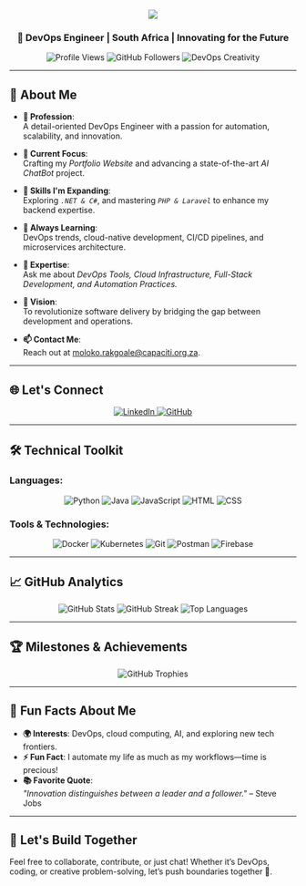 <h1 align="center" style="color: orange;">
  <a href="https://git.io/typing-svg">
    <img src="https://readme-typing-svg.herokuapp.com/?lines=Hi+There!+👋;I'm+Moloko+Rakgoale.;DevOps+Engineer+&+Innovator;&center=true&size=35&color=F4A261">
  </a>
</h1>

<h3 align="center">🚀 DevOps Engineer | South Africa | Innovating for the Future</h3>

<p align="center">
  <img src="https://komarev.com/ghpvc/?username=Moloko-DevOps95&label=Profile%20Views&color=F4A261&style=flat-square" alt="Profile Views" />
  <img src="https://img.shields.io/github/followers/Moloko-DevOps95?label=Followers&style=social" alt="GitHub Followers" />
  <img src="https://img.shields.io/badge/DevOps-Powered%20by%20Creativity-orange" alt="DevOps Creativity" />
</p>

---

## 🌟 About Me
- **💼 Profession**:  
  A detail-oriented DevOps Engineer with a passion for automation, scalability, and innovation.

- **🔭 Current Focus**:  
  Crafting my *Portfolio Website* and advancing a state-of-the-art *AI ChatBot* project.

- **🌱 Skills I'm Expanding**:  
  Exploring *`.NET & C#`*, and mastering *`PHP & Laravel`* to enhance my backend expertise.

- **📖 Always Learning**:  
  DevOps trends, cloud-native development, CI/CD pipelines, and microservices architecture.

- **💬 Expertise**:  
  Ask me about *DevOps Tools, Cloud Infrastructure, Full-Stack Development, and Automation Practices.*

- **🎯 Vision**:  
  To revolutionize software delivery by bridging the gap between development and operations.

- **📫 Contact Me**:  
  Reach out at [moloko.rakgoale@capaciti.org.za](mailto:moloko.rakgoale@capaciti.org.za).

---

## 🌐 Let's Connect
<p align="center">
  <a href="https://linkedin.com/in/moloko-percy-rakgoale" target="_blank">
    <img src="https://img.shields.io/badge/LinkedIn-Moloko%20Rakgoale-blue?style=for-the-badge&logo=linkedin" alt="LinkedIn">
  </a>
  <a href="https://github.com/Moloko-DevOps95" target="_blank">
    <img src="https://img.shields.io/badge/GitHub-Moloko%20Rakgoale-black?style=for-the-badge&logo=github" alt="GitHub">
  </a>
</p>

---

## 🛠️ Technical Toolkit
### Languages:
<p align="center">
  <img src="https://img.shields.io/badge/-Python-FFD43B?logo=python&logoColor=blue&style=flat-square" alt="Python">
  <img src="https://img.shields.io/badge/-Java-007396?logo=java&logoColor=white&style=flat-square" alt="Java">
  <img src="https://img.shields.io/badge/-JavaScript-F7DF1E?logo=javascript&logoColor=black&style=flat-square" alt="JavaScript">
  <img src="https://img.shields.io/badge/-HTML-E34F26?logo=html5&logoColor=white&style=flat-square" alt="HTML">
  <img src="https://img.shields.io/badge/-CSS-1572B6?logo=css3&logoColor=white&style=flat-square" alt="CSS">
</p>

### Tools & Technologies:
<p align="center">
  <img src="https://img.shields.io/badge/-Docker-2496ED?logo=docker&logoColor=white&style=flat-square" alt="Docker">
  <img src="https://img.shields.io/badge/-Kubernetes-326CE5?logo=kubernetes&logoColor=white&style=flat-square" alt="Kubernetes">
  <img src="https://img.shields.io/badge/-Git-F05032?logo=git&logoColor=white&style=flat-square" alt="Git">
  <img src="https://img.shields.io/badge/-Postman-FF6C37?logo=postman&logoColor=white&style=flat-square" alt="Postman">
  <img src="https://img.shields.io/badge/-Firebase-FFCA28?logo=firebase&logoColor=black&style=flat-square" alt="Firebase">
</p>

---

## 📈 GitHub Analytics
<p align="center">
  <img src="https://github-readme-stats.vercel.app/api?username=Moloko-DevOps95&show_icons=true&theme=gruvbox&hide_border=true" alt="GitHub Stats">
  <img src="https://github-readme-streak-stats.herokuapp.com/?user=Moloko-DevOps95&theme=gruvbox&hide_border=true" alt="GitHub Streak">
  <img src="https://github-readme-stats.vercel.app/api/top-langs?username=Moloko-DevOps95&show_icons=true&theme=gruvbox&layout=compact&hide_border=true" alt="Top Languages">
</p>

---

## 🏆 Milestones & Achievements
<p align="center">
  <img src="https://github-profile-trophy.vercel.app/?username=Moloko-DevOps95&theme=gruvbox&margin-w=15&margin-h=15&column=7" alt="GitHub Trophies">
</p>

---

## 🎯 Fun Facts About Me
- **🌍 Interests**: DevOps, cloud computing, AI, and exploring new tech frontiers.
- **⚡ Fun Fact**: I automate my life as much as my workflows—time is precious!
- **📚 Favorite Quote**:  
  *"Innovation distinguishes between a leader and a follower."* – Steve Jobs

---

## 🤝 Let's Build Together
Feel free to collaborate, contribute, or just chat! Whether it’s DevOps, coding, or creative problem-solving, let’s push boundaries together 🚀.
